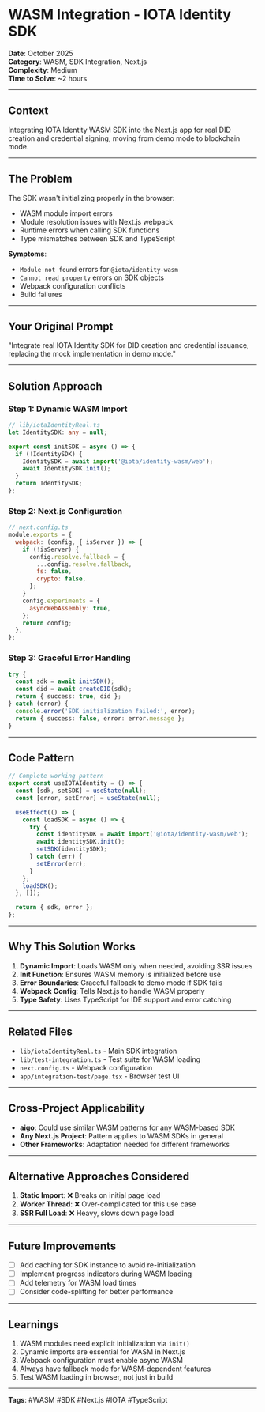 # WASM Integration - IOTA Identity SDK

**Date**: October 2025  
**Category**: WASM, SDK Integration, Next.js  
**Complexity**: Medium  
**Time to Solve**: ~2 hours

---

## Context

Integrating IOTA Identity WASM SDK into the Next.js app for real DID creation and credential signing, moving from demo mode to blockchain mode.

---

## The Problem

The SDK wasn't initializing properly in the browser:
- WASM module import errors
- Module resolution issues with Next.js webpack
- Runtime errors when calling SDK functions
- Type mismatches between SDK and TypeScript

**Symptoms**:
- `Module not found` errors for `@iota/identity-wasm`
- `Cannot read property` errors on SDK objects
- Webpack configuration conflicts
- Build failures

---

## Your Original Prompt

"Integrate real IOTA Identity SDK for DID creation and credential issuance, replacing the mock implementation in demo mode."

---

## Solution Approach

### Step 1: Dynamic WASM Import
```typescript
// lib/iotaIdentityReal.ts
let IdentitySDK: any = null;

export const initSDK = async () => {
  if (!IdentitySDK) {
    IdentitySDK = await import('@iota/identity-wasm/web');
    await IdentitySDK.init();
  }
  return IdentitySDK;
};
```

### Step 2: Next.js Configuration
```javascript
// next.config.ts
module.exports = {
  webpack: (config, { isServer }) => {
    if (!isServer) {
      config.resolve.fallback = {
        ...config.resolve.fallback,
        fs: false,
        crypto: false,
      };
    }
    config.experiments = {
      asyncWebAssembly: true,
    };
    return config;
  },
};
```

### Step 3: Graceful Error Handling
```typescript
try {
  const sdk = await initSDK();
  const did = await createDID(sdk);
  return { success: true, did };
} catch (error) {
  console.error('SDK initialization failed:', error);
  return { success: false, error: error.message };
}
```

---

## Code Pattern

```typescript
// Complete working pattern
export const useIOTAIdentity = () => {
  const [sdk, setSDK] = useState(null);
  const [error, setError] = useState(null);

  useEffect(() => {
    const loadSDK = async () => {
      try {
        const identitySDK = await import('@iota/identity-wasm/web');
        await identitySDK.init();
        setSDK(identitySDK);
      } catch (err) {
        setError(err);
      }
    };
    loadSDK();
  }, []);

  return { sdk, error };
};
```

---

## Why This Solution Works

1. **Dynamic Import**: Loads WASM only when needed, avoiding SSR issues
2. **Init Function**: Ensures WASM memory is initialized before use
3. **Error Boundaries**: Graceful fallback to demo mode if SDK fails
4. **Webpack Config**: Tells Next.js to handle WASM properly
5. **Type Safety**: Uses TypeScript for IDE support and error catching

---

## Related Files

- `lib/iotaIdentityReal.ts` - Main SDK integration
- `lib/test-integration.ts` - Test suite for WASM loading
- `next.config.ts` - Webpack configuration
- `app/integration-test/page.tsx` - Browser test UI

---

## Cross-Project Applicability

- **aigo**: Could use similar WASM patterns for any WASM-based SDK
- **Any Next.js Project**: Pattern applies to WASM SDKs in general
- **Other Frameworks**: Adaptation needed for different frameworks

---

## Alternative Approaches Considered

1. **Static Import**: ❌ Breaks on initial page load
2. **Worker Thread**: ❌ Over-complicated for this use case
3. **SSR Full Load**: ❌ Heavy, slows down page load

---

## Future Improvements

- [ ] Add caching for SDK instance to avoid re-initialization
- [ ] Implement progress indicators during WASM loading
- [ ] Add telemetry for WASM load times
- [ ] Consider code-splitting for better performance

---

## Learnings

1. WASM modules need explicit initialization via `init()`
2. Dynamic imports are essential for WASM in Next.js
3. Webpack configuration must enable async WASM
4. Always have fallback mode for WASM-dependent features
5. Test WASM loading in browser, not just in build

---

**Tags**: #WASM #SDK #Next.js #IOTA #TypeScript
